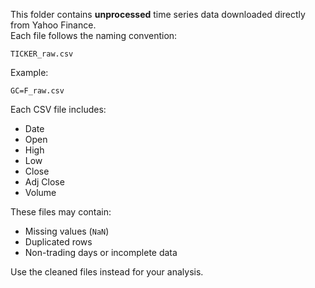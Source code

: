This folder contains **unprocessed** time series data downloaded directly from Yahoo Finance.  
Each file follows the naming convention:

```
TICKER_raw.csv
```

Example:
```
GC=F_raw.csv
```

Each CSV file includes:
- Date  
- Open  
- High  
- Low  
- Close  
- Adj Close  
- Volume  

These files may contain:
- Missing values (`NaN`)  
- Duplicated rows  
- Non-trading days or incomplete data  

Use the cleaned files instead for your analysis.
